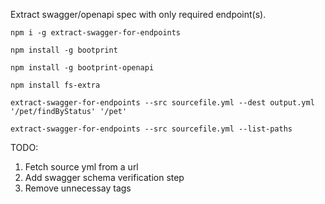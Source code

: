 Extract swagger/openapi spec with only required endpoint(s).

```
npm i -g extract-swagger-for-endpoints

npm install -g bootprint

npm install -g bootprint-openapi

npm install fs-extra

extract-swagger-for-endpoints --src sourcefile.yml --dest output.yml '/pet/findByStatus' '/pet'

extract-swagger-for-endpoints --src sourcefile.yml --list-paths
```

TODO:

1.  Fetch source yml from a url
1.  Add swagger schema verification step
1.  Remove unnecessay tags
